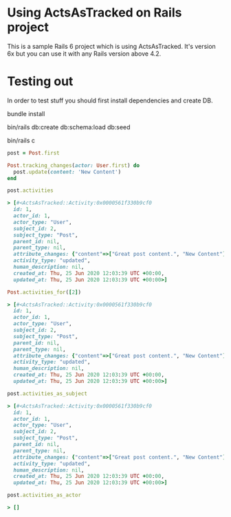 # Using ActsAsTracked on Rails project

This is a sample Rails 6 project which is using ActsAsTracked. It's version
6x but you can use it with any Rails version above 4.2.

# Testing out

In order to test stuff you should first install dependencies
and create DB.

bundle install

bin/rails db:create db:schema:load db:seed

bin/rails c

```ruby
post = Post.first

Post.tracking_changes(actor: User.first) do
  post.update(content: 'New Content')
end

post.activities

> [#<ActsAsTracked::Activity:0x0000561f330b9cf0
  id: 1,
  actor_id: 1,
  actor_type: "User",
  subject_id: 2,
  subject_type: "Post",
  parent_id: nil,
  parent_type: nil,
  attribute_changes: {"content"=>["Great post content.", "New Content"]},
  activity_type: "updated",
  human_description: nil,
  created_at: Thu, 25 Jun 2020 12:03:39 UTC +00:00,
  updated_at: Thu, 25 Jun 2020 12:03:39 UTC +00:00>]

Post.activities_for([2])

> [#<ActsAsTracked::Activity:0x0000561f330b9cf0
  id: 1,
  actor_id: 1,
  actor_type: "User",
  subject_id: 2,
  subject_type: "Post",
  parent_id: nil,
  parent_type: nil,
  attribute_changes: {"content"=>["Great post content.", "New Content"]},
  activity_type: "updated",
  human_description: nil,
  created_at: Thu, 25 Jun 2020 12:03:39 UTC +00:00,
  updated_at: Thu, 25 Jun 2020 12:03:39 UTC +00:00>]

post.activities_as_subject

> [#<ActsAsTracked::Activity:0x0000561f330b9cf0
  id: 1,
  actor_id: 1,
  actor_type: "User",
  subject_id: 2,
  subject_type: "Post",
  parent_id: nil,
  parent_type: nil,
  attribute_changes: {"content"=>["Great post content.", "New Content"]},
  activity_type: "updated",
  human_description: nil,
  created_at: Thu, 25 Jun 2020 12:03:39 UTC +00:00,
  updated_at: Thu, 25 Jun 2020 12:03:39 UTC +00:00>]

post.activities_as_actor

> []
```